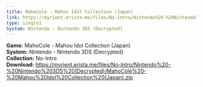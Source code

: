 ```yaml
---
title: MahoCole - Mahou Idol Collection (Japan)
link: https://myrient.erista.me/files/No-Intro/Nintendo%20-%20Nintendo%203DS%20(Decrypted)/MahoCole%20-%20Mahou%20Idol%20Collection%20(Japan).zip
type: single1
System: Nintendo - Nintendo 3DS (Decrypted)
---
```

<b>Game:</b> MahoCole - Mahou Idol Collection (Japan)<br>
<b>System:</b> Nintendo - Nintendo 3DS (Decrypted)<br>
<b>Collection:</b> No-Intro<br>
<b>Download:</b> https://myrient.erista.me/files/No-Intro/Nintendo%20-%20Nintendo%203DS%20(Decrypted)/MahoCole%20-%20Mahou%20Idol%20Collection%20(Japan).zip